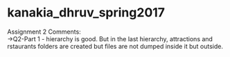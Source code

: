 # kanakia_dhruv_spring2017
Assignment 2 Comments:</br>
->Q2-Part 1 - hierarchy is good. But in the last hierarchy, attractions and rstaurants folders are created but files are not dumped inside it 
but outside. 
